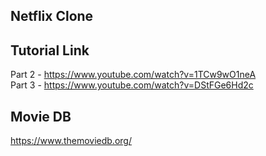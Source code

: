 ## Netflix Clone

## Tutorial Link
Part 2 - https://www.youtube.com/watch?v=1TCw9wO1neA  
Part 3 - https://www.youtube.com/watch?v=DStFGe6Hd2c

## Movie DB
https://www.themoviedb.org/